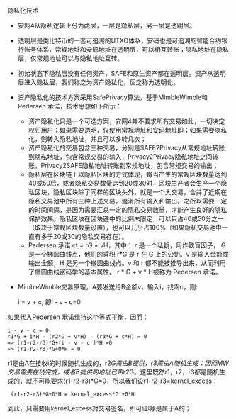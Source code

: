 隐私化技术
- 安网4从隐私逻辑上分为两层，一层是隐私层，另一层是透明层。
- 透明层是类比特币的一套可追溯的UTXO体系，安码也是可追溯的智能合约银行账号体系，常规地址和安码地址在透明层，可以相互转账；隐私地址在隐私层，仅常规地址可以与隐私地址互转。
- 初始状态下隐私层没有任何资产，SAFE和原生资产都在透明层。资产从透明层进入隐私层，我们称之为资产隐私化，反之称为透明化。
- 资产隐私化的技术方案采用SafePrivacy算法，基于MimbleWimble和Pedersen 承诺，技术思想如下所示：
  - 资产隐私化只是一个可选方案，安网4并不要求所有交易如此，一切决定权归用户；如果需要透明，仅使用常规地址和安码地址即；如果需要隐私化，则转入隐私地址，并且可以多转几次；
  - 资产隐私化的交易包含三种交易，分别是SAFE2Privacy从常规地址转账到隐私地址，包含常规交易的输入，Privacy2Privacy隐私地址之间转账，Privacy2SAFE隐私地址转账到常规地址，包含常规交易的输出；
  - 隐私层在区块链上以隐私区块的方式体现，每当产生的常规区块数量达到40或50后，或者隐私交易数量达到20或30时，区块生产者会生产一个隐私区块，隐私区块除了同样的区块头外，就是一个大交易，合并了近期在隐私交易池中所有三种上述交易，混淆所有输入和输出。之所以需要一定的时间间隔，是因为需要汇总一定的隐私交易数量，才能产生良好的隐私保护效果。隐私区块在区块链中的比例未限定，可以只占40或50分之一（取决于常规区块数量设置），也可以几乎占100%（如果隐私交易池中一直有多于20或30的隐私交易存在）。
  - Pedersen 承诺 ct = r*G + v*H，其中：
r 是一个私钥，用作致盲因子， G 是一个椭圆曲线点，他们的乘积 r*G 是 r 在 G 上的公钥。v 是输入金额或输出金额，H 是另一个椭圆曲线点。v 和 r 都不能被推导出来，从而利用了椭圆曲线密码学的基本属性。 r * G + v * H被称为 Pedersen 承诺。
- MimbleWimble交易原理，A要发送给B金额v，输入i，找零c，则:

	i = v + c,  即i - v - c=0
	
如果代入Pedersen 承诺维持这个等式平衡，因而：

	i - v - c = 0
	r1*G + i*H - (r2*G + v*H) - (r3*G + c*H) = 0
	=> (r1-r2-r3)*G+(i - v - c )*H =0
	=> (r1-r2-r3)*G+0*H = 0
	
r1是由A在接收i的时候随机生成的，r2*G需由B提供，r3需由A随机生成；因而MW交易需要在线完成，或者B提供的地址已带r2*G。这里既然r1，r2，r3都是随机生成的，就不可能要求(r1-r2-r3)*G=0，所以我们设r1-r2-r3=kernel_excess：
	
	 (r1-r2-r3)*G+0*H = kernel_excess*G +0*H
	 
到此，只需要用kernel_excess对交易签名，即可证明i是属于A的；
